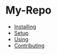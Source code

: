 # My-Repo

- [Installing](docs/installing.md)
- [Setup](docs/setup.md)
- [Using](docs/using.md)
- [Contributing](docs/contributing.md)
